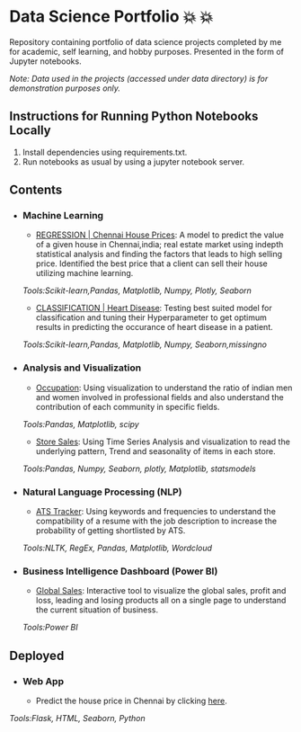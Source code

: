 # Data Science Portfolio  :boom: 	:boom:
Repository containing portfolio of data science projects completed by me for academic, self learning, and hobby purposes. Presented in the form of Jupyter notebooks.

_Note: Data used in the projects (accessed under data directory) is for demonstration purposes only._

## Instructions for Running Python Notebooks Locally
1. Install dependencies using requirements.txt.
2. Run notebooks as usual by using a jupyter notebook server.

## Contents

- ### Machine Learning

	- [REGRESSION | Chennai House Prices](https://github.com/shaizm/data_science_portfolio/blob/main/chennai_house_price/Chennai%20House%20Prices.ipynb): A model to predict the value of a given house in Chennai,india; real estate market using indepth statistical analysis and finding the factors that leads to high selling price. Identified the best price that a client can sell their house utilizing machine learning.
  
  _Tools:Scikit-learn,Pandas, Matplotlib, Numpy, Plotly, Seaborn_ 
  
  	- [CLASSIFICATION | Heart Disease](https://github.com/shaizm/data_science_portfolio/blob/main/Heart%20Disease/Heart%20Disease%20Prediction.ipynb): Testing best suited model for classification and tuning their Hyperparameter to get optimum results in predicting the occurance of heart disease in a patient.
	
  _Tools:Scikit-learn,Pandas, Matplotlib, Numpy, Seaborn,missingno_ 

- ### Analysis and Visualization

  	- [Occupation](https://github.com/shaizm/data_science_portfolio/blob/main/occupation/Occupation.ipynb): Using visualization to understand the ratio
of indian men and women involved in professional fields and also understand  the contribution of each community in specific fields.
  
  _Tools:Pandas, Matplotlib, scipy_ 
  
	- [Store Sales](https://github.com/shaizm/data_science_portfolio/blob/main/Store%20Sales/Demand%20Forecasting.ipynb): Using Time Series Analysis and visualization to read the underlying pattern, Trend and seasonality of items in each store.
  
  _Tools:Pandas, Numpy, Seaborn, plotly, Matplotlib, statsmodels_ 
  
- ### Natural Language Processing (NLP)

  	- [ATS Tracker](https://github.com/shaizm/data_science_portfolio/blob/main/ATS%20Tracker%20(NLP)/ATS%20Friendly%20Resume%20Tracker.ipynb): Using keywords and frequencies to understand the compatibility of a resume with the job description to increase the probability of getting shortlisted by ATS.
  
  _Tools:NLTK, RegEx, Pandas, Matplotlib, Wordcloud_ 
  
- ### Business Intelligence Dashboard (Power BI)
  	- [Global Sales](https://github.com/shaizm/data_science_portfolio/tree/main/BI%20Dashboard%20(PowerBI)): Interactive tool to visualize the global sales, profit and loss, leading and losing products all on a single page to understand the current situation of business.
	
  _Tools:Power BI_
  
## Deployed

- ### Web App
	- Predict the house price in Chennai by clicking [here](http://shaiz.pythonanywhere.com/).
 
 _Tools:Flask, HTML, Seaborn, Python_
